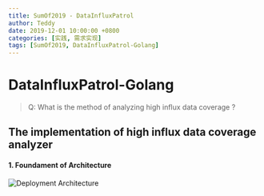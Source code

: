 ```yaml
---
title: SumOf2019 - DataInfluxPatrol
author: Teddy
date: 2019-12-01 10:00:00 +0800
categories: [实践, 需求实现]
tags: [SumOf2019, DataInfluxPatrol-Golang]
---
```


# DataInfluxPatrol-Golang

>Q:
>    What is the method of analyzing high influx data coverage ?

## The implementation of high influx data coverage analyzer

#### 1. Foundament of Architecture

![Deployment Architecture](https://teddygoodman.github.io/img/DataInfluxPatrol-architecture.png)


